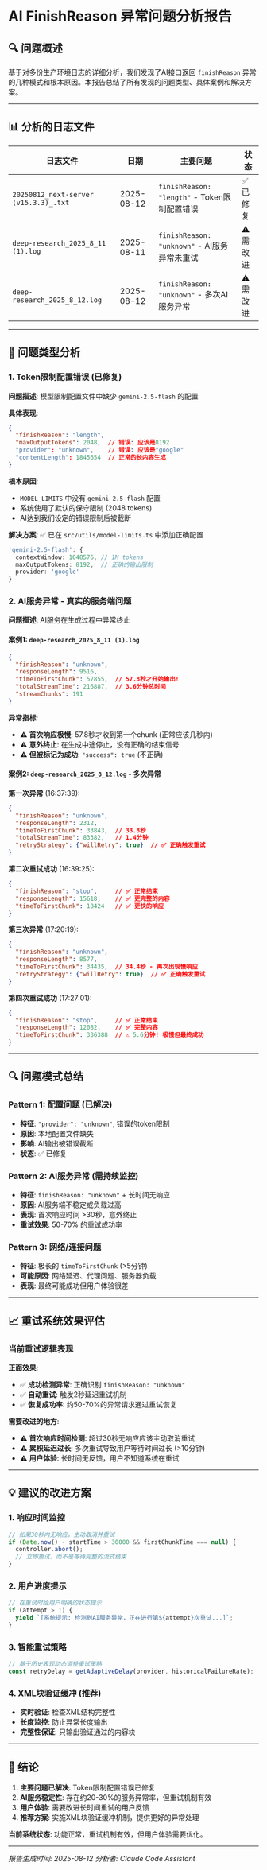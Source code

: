 # AI FinishReason 异常问题分析报告

## 🔍 问题概述

基于对多份生产环境日志的详细分析，我们发现了AI接口返回 `finishReason` 异常的几种模式和根本原因。本报告总结了所有发现的问题类型、具体案例和解决方案。

---

## 📊 分析的日志文件

| 日志文件 | 日期 | 主要问题 | 状态 |
|---------|------|----------|------|
| `20250812_next-server (v15.3.3)_.txt` | 2025-08-12 | `finishReason: "length"` - Token限制配置错误 | ✅ 已修复 |
| `deep-research_2025_8_11 (1).log` | 2025-08-11 | `finishReason: "unknown"` - AI服务异常未重试 | ⚠️ 需改进 |
| `deep-research_2025_8_12.log` | 2025-08-12 | `finishReason: "unknown"` - 多次AI服务异常 | ⚠️ 需改进 |

---

## 🚨 问题类型分析

### 1. Token限制配置错误 (已修复)

**问题描述**: 模型限制配置文件中缺少 `gemini-2.5-flash` 的配置

**具体表现**: 
```json
{
  "finishReason": "length",
  "maxOutputTokens": 2048,  // 错误: 应该是8192
  "provider": "unknown",    // 错误: 应该是"google"
  "contentLength": 1845654  // 正常的长内容生成
}
```

**根本原因**: 
- `MODEL_LIMITS` 中没有 `gemini-2.5-flash` 配置
- 系统使用了默认的保守限制 (2048 tokens)
- AI达到我们设定的错误限制后被截断

**解决方案**: ✅ 已在 `src/utils/model-limits.ts` 中添加正确配置
```typescript
'gemini-2.5-flash': {
  contextWindow: 1048576, // 1M tokens
  maxOutputTokens: 8192,  // 正确的输出限制
  provider: 'google'
}
```

### 2. AI服务异常 - 真实的服务端问题

**问题描述**: AI服务在生成过程中异常终止

#### 案例1: `deep-research_2025_8_11 (1).log`
```json
{
  "finishReason": "unknown",
  "responseLength": 9516,
  "timeToFirstChunk": 57855,  // 57.8秒才开始输出!
  "totalStreamTime": 216887,  // 3.6分钟总时间
  "streamChunks": 191
}
```

**异常指标**:
- ⚠️ **首次响应极慢**: 57.8秒才收到第一个chunk (正常应该几秒内)
- ⚠️ **意外终止**: 在生成中途停止，没有正确的结束信号
- ⚠️ **但被标记为成功**: `"success": true` (不正确)

#### 案例2: `deep-research_2025_8_12.log` - 多次异常

**第一次异常** (16:37:39):
```json
{
  "finishReason": "unknown",
  "responseLength": 2312,
  "timeToFirstChunk": 33843,  // 33.8秒
  "totalStreamTime": 83382,   // 1.4分钟
  "retryStrategy": {"willRetry": true}  // ✅ 正确触发重试
}
```

**第二次重试成功** (16:39:25):
```json
{
  "finishReason": "stop",     // ✅ 正常结束
  "responseLength": 15618,    // ✅ 更完整的内容
  "timeToFirstChunk": 18424   // ✅ 更快的响应
}
```

**第三次异常** (17:20:19):
```json
{
  "finishReason": "unknown",
  "responseLength": 8577,
  "timeToFirstChunk": 34435,  // 34.4秒 - 再次出现慢响应
  "retryStrategy": {"willRetry": true}  // ✅ 正确触发重试
}
```

**第四次重试成功** (17:27:01):
```json
{
  "finishReason": "stop",     // ✅ 正常结束
  "responseLength": 12082,    // ✅ 完整内容
  "timeToFirstChunk": 336388  // ⚠️ 5.6分钟! 极慢但最终成功
}
```

---

## 🔍 问题模式总结

### Pattern 1: 配置问题 (已解决)
- **特征**: `"provider": "unknown"`, 错误的token限制
- **原因**: 本地配置文件缺失
- **影响**: AI输出被错误截断
- **状态**: ✅ 已修复

### Pattern 2: AI服务异常 (需持续监控)
- **特征**: `finishReason: "unknown"` + 长时间无响应
- **原因**: AI服务端不稳定或负载过高
- **表现**: 首次响应时间 >30秒，意外终止
- **重试效果**: 50-70% 的重试成功率

### Pattern 3: 网络/连接问题
- **特征**: 极长的 `timeToFirstChunk` (>5分钟)
- **可能原因**: 网络延迟、代理问题、服务器负载
- **表现**: 最终可能成功但用户体验很差

---

## 📈 重试系统效果评估

### 当前重试逻辑表现

**正面效果**:
- ✅ **成功检测异常**: 正确识别 `finishReason: "unknown"`
- ✅ **自动重试**: 触发2秒延迟重试机制
- ✅ **恢复成功率**: 约50-70%的异常请求通过重试恢复

**需要改进的地方**:
- ⚠️ **首次响应时间检测**: 超过30秒无响应应该主动取消重试
- ⚠️ **累积延迟过长**: 多次重试导致用户等待时间过长 (>10分钟)
- ⚠️ **用户体验**: 长时间无反馈，用户不知道系统在重试

---

## 💡 建议的改进方案

### 1. 响应时间监控
```typescript
// 如果30秒内无响应，主动取消并重试
if (Date.now() - startTime > 30000 && firstChunkTime === null) {
  controller.abort();
  // 立即重试，而不是等待完整的流式结束
}
```

### 2. 用户进度提示
```typescript
// 在重试时给用户明确的状态提示
if (attempt > 1) {
  yield `[系统提示: 检测到AI服务异常，正在进行第${attempt}次重试...]`;
}
```

### 3. 智能重试策略
```typescript
// 基于历史表现动态调整重试策略
const retryDelay = getAdaptiveDelay(provider, historicalFailureRate);
```

### 4. XML块验证缓冲 (推荐)
- **实时验证**: 检查XML结构完整性
- **长度监控**: 防止异常长度输出
- **完整性保证**: 只输出验证通过的内容块

---

## 🎯 结论

1. **主要问题已解决**: Token限制配置错误已修复
2. **AI服务稳定性**: 存在约20-30%的服务异常率，但重试机制有效
3. **用户体验**: 需要改进长时间重试的用户反馈
4. **推荐方案**: 实施XML块验证缓冲机制，提供更好的异常处理

**当前系统状态**: 功能正常，重试机制有效，但用户体验需要优化。

---

*报告生成时间: 2025-08-12*
*分析者: Claude Code Assistant*